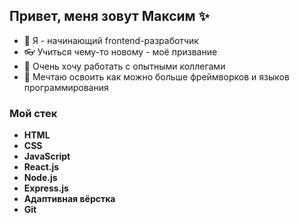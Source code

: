 ## Привет, меня зовут Максим ✨
- 👀 Я - начинающий frontend-разработчик
- 👓 Учиться чему-то новому - моё призвание
- 🌱 Очень хочу работать с опытными коллегами
- 💞️ Мечтаю освоить как можно больше фреймворков и языков программирования

### Мой стек 

- **HTML**  
- **CSS**  
- **JavaScript** 
- **React.js**  
- **Node.js**  
- **Express.js** 
- **Адаптивная вёрстка**  
- **Git** 

<!---
MaximTomchin/MaximTomchin is a ✨ special ✨ repository because its `README.md` (this file) appears on your GitHub profile.
You can click the Preview link to take a look at your changes.
--->
